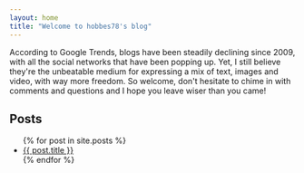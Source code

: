```yaml
---
layout: home
title: "Welcome to hobbes78's blog"
---
```

According to Google Trends, blogs have been steadily declining since 2009, with all the social networks that have been popping up. Yet, I still believe they're the unbeatable medium for expressing a mix of text, images and video, with way more freedom. So welcome, don't hesitate to chime in with comments and questions and I hope you leave wiser than you came!

## Posts

<ul>
  {% for post in site.posts %}
    <li>
      <a href="{{ post.url }}">{{ post.title }}</a>
    </li>
  {% endfor %}
</ul>
